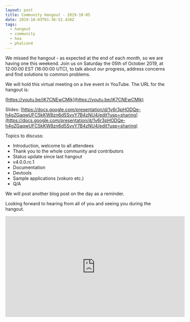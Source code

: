 ```yaml
---
layout: post
title: Community Hangout - 2019-10-05
date: 2019-10-03T01:36:52.420Z
tags:
  - hangout
  - community
  - hoa
  - phalcon4
---
```

We missed the hangout - as expected at the end of each month, so we are having one this weekend. Join us on Saturday the 05th of October 2019, at 12:00:00 EST (16:00:00 UTC), to talk about our progress, address concerns and find solutions to common problems.
<!--more-->
We will hold this virtual meeting on a live event in YouTube. The URL for the hangout is: 

[https://youtu.be/iK7CNEwCMlk](https://youtu.be/iK7CNEwCMlk)

Slides: [https://docs.google.com/presentation/d/1v6r3pHODQe-h4gZGaqwUFC5kKW8zn6d5SvvY7B4zNU4/edit?usp=sharing](https://docs.google.com/presentation/d/1v6r3pHODQe-h4gZGaqwUFC5kKW8zn6d5SvvY7B4zNU4/edit?usp=sharing)

Topics to discuss:
- Introduction, welcome to all attendees
- Thank you to the whole community and contributors
- Status update since last hangout
- v4.0.0.rc.1
- Documentation
- Devtools
- Sample applications (vokuro etc.)
- Q/A

We will post another blog post on the day as a reminder.

Looking forward to hearing from all of you and seeing you during the hangout. 

<iframe src='https://www.brighteon.com/embed/4a034b6d-27a9-48a8-8a58-35ef9d7112b1' width='560' height='315' frameborder='0' allowfullscreen></iframe>
